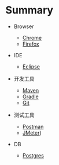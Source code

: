 # Summary

- Browser
  - [Chrome](/Software/Chrome/Readme.md)
  - [Firefox](/Software/Firefox/Readme.md)


- IDE
  - [Eclipse](/Software/Eclipse/Readme.md)


- 开发工具
  - [Maven](/Software/Maven/Readme.md)
  - [Gradle](/Software/Gradle/Readme.md)
  - [Git](/Software/Git/Readme.md)


- 测试工具
  - [Postman](/Software/Postman/Readme.md)
  - [JMeter](/Software/JMeter/Readme.md))


- DB
  - [Postgres](/Software/Postgres/Readme.md)
